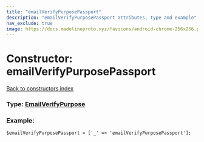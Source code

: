 ```yaml
---
title: "emailVerifyPurposePassport"
description: "emailVerifyPurposePassport attributes, type and example"
nav_exclude: true
image: https://docs.madelineproto.xyz/favicons/android-chrome-256x256.png
---
```

# Constructor: emailVerifyPurposePassport  
[Back to constructors index](/API_docs/constructors/index.html)






### Type: [EmailVerifyPurpose](/API_docs/types/EmailVerifyPurpose.html)


### Example:

```
$emailVerifyPurposePassport = ['_' => 'emailVerifyPurposePassport'];
```  
